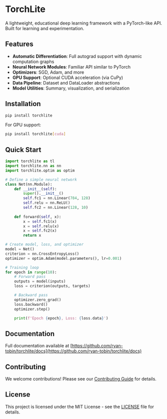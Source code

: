 # TorchLite 

A lightweight, educational deep learning framework with a PyTorch-like API. Built for learning and experimentation.

## Features

- **Automatic Differentiation**: Full autograd support with dynamic computation graphs
- **Neural Network Modules**: Familiar API similar to PyTorch
- **Optimizers**: SGD, Adam, and more
- **GPU Support**: Optional CUDA acceleration (via CuPy)
- **Data Pipeline**: Dataset and DataLoader abstractions
- **Model Utilities**: Summary, visualization, and serialization

## Installation
```bash 
pip install torchlite
```

For GPU support:
```bash 
pip install torchlite[cuda]
```

## Quick Start

```python
import torchlite as tl 
import torchlite.nn as nn 
import torchlite.optim as optim 

# Define a simple neural network
class Net(nn.Module):
    def __init__(self):
        super().__init__()
        self.fc1 = nn.Linear(784, 128)
        self.relu = nn.ReLU()
        self.fc2 = nn.Linear(128, 10)
    
    def forward(self, x):
        x = self.fc1(x)
        x = self.relu(x)
        x = self.fc2(x)
        return x

# Create model, loss, and optimizer
model = Net()
criterion = nn.CrossEntropyLoss()
optimizer = optim.Adam(model.parameters(), lr=0.001)

# Training loop
for epoch in range(10):
    # Forward pass
    outputs = model(inputs)
    loss = criterion(outputs, targets)

    # Backward pass
    optimizer.zero_grad()
    loss.backward()
    optimizer.step()

    print(f'Epoch {epoch}, Loss: {loss.data}')
```

## Documentation 
Full documentation available at [https://github.com/ryan-tobin/torchlite/docs](https://github.com/ryan-tobin/torchlite/docs)

## Contributing

We welcome contributions! Please see our [Contributing Guide](CONTRIBUTING.md) for details.

## License

This project is licensed under the MIT License - see the [LICENSE](LICENSE) file for details.
